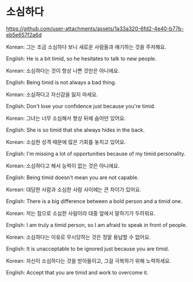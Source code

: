 # 소심하다

https://github.com/user-attachments/assets/1a33a320-6fd2-4e40-b77b-eb5e657f2a6d


Korean: 그는 조금 소심하다 보니 새로운 사람들과 얘기하는 것을 주저해요.

English: He is a bit timid, so he hesitates to talk to new people.


Korean: 소심하다는 것이 항상 나쁜 것만은 아니에요.

English: Being timid is not always a bad thing.


Korean: 소심하다고 자신감을 잃지 마세요.

English: Don't lose your confidence just because you're timid.


Korean: 그녀는 너무 소심해서 항상 뒤에 숨어만 있어요.

English: She is so timid that she always hides in the back.


Korean: 소심한 성격 때문에 많은 기회를 놓치고 있어요.

English: I'm missing a lot of opportunities because of my timid personality.


Korean: 소심하다고 해서 능력이 없는 것은 아니에요.

English: Being timid doesn't mean you are not capable.


Korean: 대담한 사람과 소심한 사람 사이에는 큰 차이가 있어요.

English: There is a big difference between a bold person and a timid one.


Korean: 저는 참으로 소심한 사람이라 대중 앞에서 말하기가 두려워요.

English: I am truly a timid person, so I am afraid to speak in front of people.


Korean: 소심하다는 이유로 무시당하는 것은 정말 용납할 수 없어요.

English: It is unacceptable to be ignored just because you are timid.


Korean: 자신이 소심하다는 것을 받아들이고, 그걸 극복하기 위해 노력하세요.

English: Accept that you are timid and work to overcome it.
